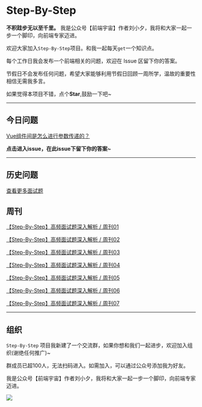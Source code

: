 # Step-By-Step

**不积跬步无以至千里。** 我是公众号【前端宇宙】作者刘小夕，我将和大家一起一步一个脚印，向前端专家迈进。


欢迎大家加入`Step-By-Step`项目。和我一起每天`get`一个知识点。

每个工作日我会发布一个前端相关的问题，欢迎在 Issue 区留下你的答案。

节假日不会发布任何问题，希望大家能够利用节假日回顾一周所学，温故的重要性相信无需我多言。

如果觉得本项目不错，点个**Star**,鼓励一下吧~
___


## 今日问题

[Vue组件间是怎么进行参数传递的？](https://github.com/YvetteLau/Step-By-Step/issues/48)

**点击进入issue，在此issue下留下你的答案~**
___



## 历史问题

[查看更多面试题](https://github.com/YvetteLau/Step-By-Step/blob/master/summary/index.md)

## 周刊

[【Step-By-Step】高频面试题深入解析 / 周刊01](https://juejin.im/post/5cea6e5fe51d45775e33f4de)

[【Step-By-Step】高频面试题深入解析 / 周刊02](https://juejin.im/post/5cf392e75188250d2850f97d)

[【Step-By-Step】高频面试题深入解析 / 周刊03](https://juejin.im/post/5cfdc5c7f265da1b8a4f10f3)

[【Step-By-Step】高频面试题深入解析 / 周刊04](https://juejin.im/post/5d064ab851882510715e37ad)

[【Step-By-Step】高频面试题深入解析 / 周刊05](https://juejin.im/post/5d0f8e5e5188255e8d751220)

[【Step-By-Step】高频面试题深入解析 / 周刊06](https://juejin.im/post/5d1a2814e51d4510835e02e9)

[【Step-By-Step】高频面试题深入解析 / 周刊07](https://juejin.im/post/5d23f7de6fb9a07ec56e9d13)
____

## 组织

`Step-By-Step` 项目我新建了一个交流群，如果你想和我们一起进步，欢迎加入组织(谢绝任何推广)~

群成员已超100人，无法扫码进入。如需加入，可以通过公众号添加我为好友。


我是公众号【前端宇宙】作者刘小夕，我将和大家一起一步一个脚印，向前端专家迈进。

![](https://m.360buyimg.com/njmobilecms/jfs/t30304/185/1406001686/147216/4ef9d44e/5cde9687N8f2c3e61.png)
